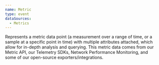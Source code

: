 ```yaml
---
name: Metric
type: event
dataSources:
  - Metrics
---
```


Represents a metric data point (a measurement over a range of time, or a sample at a specific point in time) with multiple attributes attached, which allow for in-depth analysis and querying. This metric data comes from our Metric API, our Telemetry SDKs, Network Performance Monitoring, and some of our open-source exporters/integrations.
